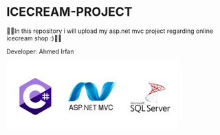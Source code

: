 # ICECREAM-PROJECT
🐱‍💻In this repository i will upload my asp.net mvc project regarding online icecream shop :)🐱‍💻

Developer: Ahmed Irfan

![Frame 1](https://github.com/Ahmedirfan786/ICECREAM-PROJECT/blob/master/c%23_dotnetmvc_sqlserver_logo.png?raw=true)
